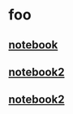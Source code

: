 # foo

## [notebook](#/notebook.clj)
## [notebook2](#/src/notebooks/dinsro/notebook.clj)
## [notebook2](#/dinsro.notebook)

